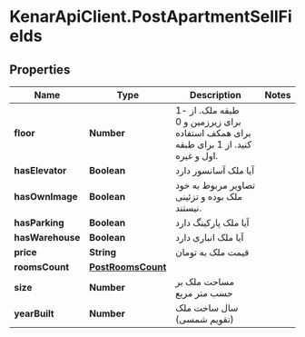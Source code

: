 # KenarApiClient.PostApartmentSellFields

## Properties

Name | Type | Description | Notes
------------ | ------------- | ------------- | -------------
**floor** | **Number** | طبقه ملک. از -1 برای زیرزمین و 0 برای همکف استفاده کنید. از 1 برای طبقه اول و غیره. | 
**hasElevator** | **Boolean** | آیا ملک آسانسور دارد | 
**hasOwnImage** | **Boolean** | تصاویر مربوط به خود ملک بوده و تزئینی نیستند. | 
**hasParking** | **Boolean** | آیا ملک پارکینگ دارد | 
**hasWarehouse** | **Boolean** | آیا ملک انباری دارد | 
**price** | **String** | قیمت ملک به تومان | 
**roomsCount** | [**PostRoomsCount**](PostRoomsCount.md) |  | 
**size** | **Number** | مساحت ملک بر حسب متر مربع | 
**yearBuilt** | **Number** | سال ساخت ملک (تقویم شمسی) | 


